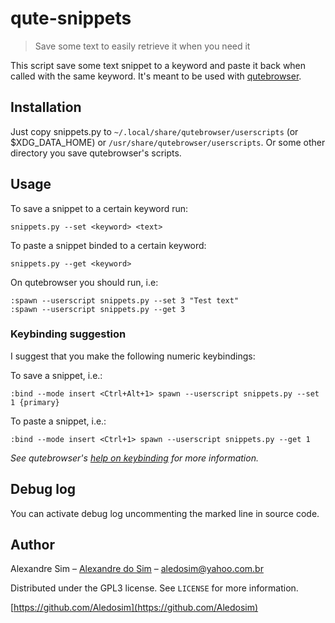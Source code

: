 # qute-snippets
> Save some text to easily retrieve it when you need it

This script save some text snippet to a keyword and paste it back when called with the same keyword.
It's meant to be used with [qutebrowser](https://qutebrowser.org/).
## Installation
Just copy snippets.py to `~/.local/share/qutebrowser/userscripts` (or $XDG_DATA_HOME) or `/usr/share/qutebrowser/userscripts`.
Or some other directory you save qutebrowser's scripts.
## Usage
To save a snippet to a certain keyword run:

    snippets.py --set <keyword> <text>

To paste a snippet binded to a certain keyword:

    snippets.py --get <keyword>
On qutebrowser you should run, i.e:

    :spawn --userscript snippets.py --set 3 "Test text"
    :spawn --userscript snippets.py --get 3
### Keybinding suggestion
I suggest that you make the following numeric keybindings:

To save a snippet, i.e.:

    :bind --mode insert <Ctrl+Alt+1> spawn --userscript snippets.py --set 1 {primary}

To paste a snippet, i.e.:

    :bind --mode insert <Ctrl+1> spawn --userscript snippets.py --get 1
_See qutebrowser's [help on keybinding](https://github.com/qutebrowser/qutebrowser/blob/master/doc/help/commands.asciidoc#bind) for more information._ 
## Debug log
You can activate debug log uncommenting the marked line in source code.
## Author
Alexandre Sim – [Alexandre do Sim](https://www.linkedin.com/in/alexandre-do-sim-86930414b/) – aledosim@yahoo.com.br

Distributed under the GPL3 license. See `LICENSE` for more information.

[https://github.com/Aledosim](https://github.com/Aledosim)
